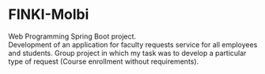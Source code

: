 # FINKI-Molbi
Web Programming Spring Boot project. <br>
Development of an application for faculty requests service for all employees and students. Group project in which my task was to develop a particular type of request (Course enrollment without requirements).
